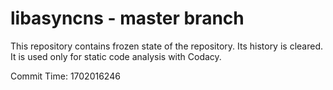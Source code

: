 # libasyncns - master branch

This repository contains frozen state of the repository.
Its history is cleared. It is used only for static code
analysis with Codacy.

Commit Time: 1702016246